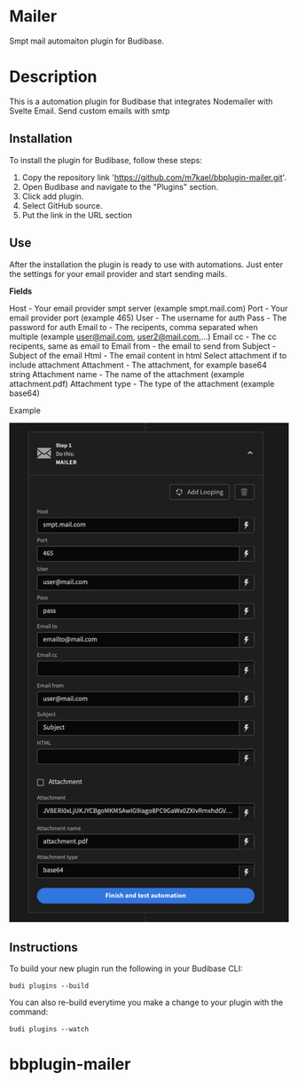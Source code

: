 # Mailer
Smpt mail automaiton plugin for Budibase. 

# Description
This is a automation plugin for Budibase that integrates Nodemailer with Svelte Email. Send custom emails with smtp 

## Installation
To install the plugin for Budibase, follow these steps:

1. Copy the repository link 'https://github.com/m7kael/bbplugin-mailer.git'.
2. Open Budibase and navigate to the "Plugins" section.
3. Click add plugin.
4. Select GitHub source.
5. Put the link in the URL section

## Use

After the installation the plugin is ready to use with automations. Just enter the settings for your email provider and start sending mails. 

<b>Fields</b>

Host - Your email provider smpt server (example smpt.mail.com)
Port - Your email provider port (example 465)
User - The username for auth 
Pass - The password for auth
Email to - The recipents, comma separated when multiple (example user@mail.com, user2@mail.com,...)
Email cc - The cc recipents, same as email to
Email from - the email to send from
Subject - Subject of the email
Html - The email content in html
Select attachment if to include attachment
Attachment - The attachment, for example base64 string
Attachment name - The name of the attachment (example attachment.pdf)
Attachment type - The type of the attachment (example base64)

Example
<p><img src="src/images/screenshot.png"></p>

## Instructions

To build your new  plugin run the following in your Budibase CLI:
```
budi plugins --build
```

You can also re-build everytime you make a change to your plugin with the command:
```
budi plugins --watch
```
# bbplugin-mailer
